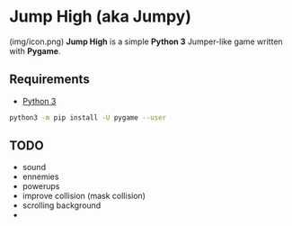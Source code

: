 # Jump High (aka Jumpy)

(img/icon.png) **Jump High** is a simple **Python 3** Jumper-like game written with **Pygame**.

## Requirements
* [Python 3](https://www.python.org/downloads/)
```bash
python3 -m pip install -U pygame --user
```

## TODO
* sound
* ennemies
* powerups
* improve collision (mask collision)
* scrolling background
* 